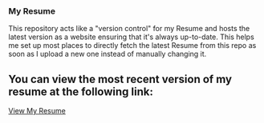 ### My Resume
This repository acts like a "version control" for my Resume and hosts the latest version as a website ensuring that it's always up-to-date. 
This helps me set up most places to directly fetch the latest Resume from this repo as soon as I upload a new one instead of manually changing it.

## You can view the most recent version of my resume at the following link:

[View My Resume](https://kuberwastaken.github.io/Resume/)
